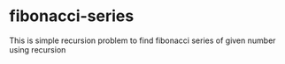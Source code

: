 # fibonacci-series
This is simple recursion problem to find fibonacci series of given number using recursion
